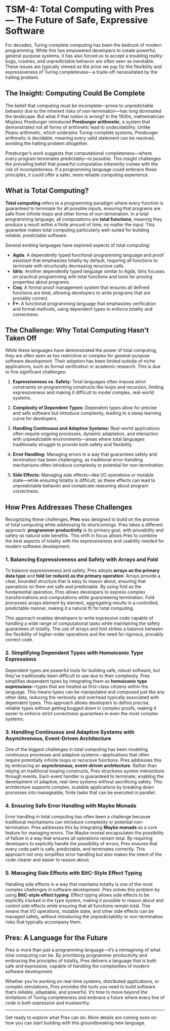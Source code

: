 # TSM-4: Total Computing with Pres — The Future of Safe, Expressive Software

For decades, Turing-complete computing has been the bedrock of modern
programming. While this has empowered developers to create powerful,
general-purpose systems, it has also forced us to accept a troubling reality:
bugs, crashes, and unpredictable behavior are often seen as inevitable. These
issues are typically viewed as the price we pay for the flexibility and
expressiveness of Turing completeness—a trade-off necessitated by the halting
problem.

## **The Insight: Computing Could Be Complete**

The belief that computing must be incomplete—prone to unpredictable behavior due
to the inherent risks of non-termination—has long dominated the landscape. But
what if that notion is wrong? In the 1930s, mathematician Mojżesz Presburger
introduced **Presburger arithmetic**, a system that demonstrated not all forms
of arithmetic lead to undecidability. Unlike Peano arithmetic, which underpins
Turing-complete systems, Presburger arithmetic is decidable, meaning every valid
statement can be resolved, avoiding the halting problem altogether.

Presburger’s work suggests that computational completeness—where every program
terminates predictably—is possible. This insight challenges the prevailing
belief that powerful computation inherently comes with the risk of
incompleteness. If a programming language could embrace these principles, it
could offer a safer, more reliable computing experience.

## **What is Total Computing?**

**Total computing** refers to a programming paradigm where every function is
guaranteed to terminate for all possible inputs, ensuring that programs are safe
from infinite loops and other forms of non-termination. In a total programming
language, all computations are **total functions**, meaning they produce a
result within a finite amount of time, no matter the input. This guarantee makes
total computing particularly well-suited for building reliable, predictable
software.

Several existing languages have explored aspects of total computing:

- **Agda**: A dependently typed functional programming language and proof
  assistant that emphasizes totality by default, requiring all functions to
  terminate with structurally decreasing recursive calls.
- **Idris**: Another dependently typed language similar to Agda, Idris focuses
  on practical programming with total functions and tools for proving properties
  about programs.
- **Coq**: A formal proof management system that ensures all defined functions
  are total, allowing developers to write programs that are provably correct.
- **F\***: A functional programming language that emphasizes verification and
  formal methods, using dependent types to enforce totality and correctness.

## **The Challenge: Why Total Computing Hasn't Taken Off**

While these languages have demonstrated the power of total computing, they are
often seen as too restrictive or complex for general-purpose software
development. Their adoption has been limited outside of niche applications, such
as formal verification or academic research. This is due to five significant
challenges:

1. **Expressiveness vs. Safety:** Total languages often impose strict
   constraints on programming constructs like loops and recursion, limiting
   expressiveness and making it difficult to model complex, real-world systems.

2. **Complexity of Dependent Types:** Dependent types allow for precise and safe
   software but introduce complexity, leading to a steep learning curve for
   developers.

3. **Handling Continuous and Adaptive Systems:** Real-world applications often
   require ongoing processes, dynamic adaptation, and interaction with
   unpredictable environments—areas where total languages traditionally struggle
   to provide both safety and flexibility.

4. **Error Handling:** Managing errors in a way that guarantees safety and
   termination has been challenging, as traditional error-handling mechanisms
   often introduce complexity or potential for non-termination.

5. **Side Effects:** Managing side effects—like I/O operations or mutable
   state—while ensuring totality is difficult, as these effects can lead to
   unpredictable behavior and complicate reasoning about program correctness.

## **How Pres Addresses These Challenges**

Recognizing these challenges, **Pres** was designed to build on the promise of
total computing while addressing its shortcomings. Pres takes a different
approach: **programmer productivity** is its primary goal, with provability and
safety as natural side benefits. This shift in focus allows Pres to combine the
best aspects of totality with the expressiveness and usability needed for modern
software development.

### **1. Balancing Expressiveness and Safety with Arrays and Fold**

To balance expressiveness and safety, Pres adopts **arrays as the primary data
type** and **fold (or reduce) as the primary operation**. Arrays provide a
clear, bounded structure that is easy to reason about, ensuring that operations
on them are safe and predictable. By using fold as the fundamental operation,
Pres allows developers to express complex transformations and computations while
guaranteeing termination. Fold processes arrays element by element, aggregating
results in a controlled, predictable manner, making it a natural fit for total
computing.

This approach enables developers to write expressive code capable of handling a
wide range of computational tasks while maintaining the safety guarantees of
totality. The use of arrays and fold strikes a balance between the flexibility
of higher-order operations and the need for rigorous, provably correct code.

### **2. Simplifying Dependent Types with Homoiconic Type Expressions**

Dependent types are powerful tools for building safe, robust software, but
they’ve traditionally been difficult to use due to their complexity. Pres
simplifies dependent types by integrating them as **homoiconic type
expressions**—types that are treated as first-class citizens within the
language. This means types can be manipulated and composed just like any other
data, reducing the verbosity and overhead typically associated with dependent
types. This approach allows developers to define precise, reliable types without
getting bogged down in complex proofs, making it easier to enforce strict
correctness guarantees in even the most complex systems.

### **3. Handling Continuous and Adaptive Systems with Asynchronous, Event-Driven Architecture**

One of the biggest challenges in total computing has been modeling continuous
processes and adaptive systems—applications that often require potentially
infinite loops or recursive functions. Pres addresses this by embracing an
**asynchronous, event-driven architecture**. Rather than relying on traditional
looping constructs, Pres structures system interactions through events. Each
event handler is guaranteed to terminate, enabling the development of adaptive,
real-time systems without sacrificing safety. This architecture supports
complex, scalable applications by breaking down processes into manageable,
finite tasks that can be executed in parallel.

### **4. Ensuring Safe Error Handling with Maybe Monads**

Error handling in total computing has often been a challenge because traditional
mechanisms can introduce complexity or potential non-termination. Pres addresses
this by integrating **Maybe monads** as a core feature for managing errors. The
Maybe monad encapsulates the possibility of failure in a way that ensures all
operations remain total. By requiring developers to explicitly handle the
possibility of errors, Pres ensures that every code path is safe, predictable,
and terminates correctly. This approach not only simplifies error handling but
also makes the intent of the code clearer and easier to reason about.

### **5. Managing Side Effects with BitC-Style Effect Typing**

Handling side effects in a way that maintains totality is one of the most
complex challenges in software development. Pres solves this problem by using
**BitC-style effect typing**. Effect typing allows side effects to be explicitly
tracked in the type system, making it possible to reason about and control side
effects while ensuring that all functions remain total. This means that I/O
operations, mutable state, and other side effects can be managed safely, without
introducing the unpredictability or non-termination risks that typically
accompany them.

## **Pres: A Language for the Future**

Pres is more than just a programming language—it’s a reimagining of what total
computing can be. By prioritizing programmer productivity and embracing the
principles of totality, Pres delivers a language that is both safe and
expressive, capable of handling the complexities of modern software development.

Whether you're working on real-time systems, distributed applications, or
complex simulations, Pres provides the tools you need to build software that’s
reliable, adaptable, and powerful. It’s time to move beyond the limitations of
Turing completeness and embrace a future where every line of code is both
expressive and trustworthy.

---

Get ready to explore what Pres can do. More details are coming soon on how you
can start building with this groundbreaking new language.
